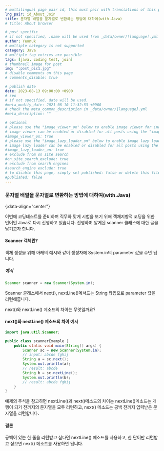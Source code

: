 ```yaml
---
# multilingual page pair id, this must pair with translations of this page. (This name must be unique)
lng_pair: id_About_Join
title: 문자열 배열을 문자열로 변환하는 방법에 대하여(with.Java)
# title: About browser

# post specific
# if not specified, .name will be used from _data/owner/[language].yml
author: Yeonuk
# multiple category is not supported
category: Java
# multiple tag entries are possible
tags: [java, coding test, join]
# thumbnail image for post
img: ":post_pic1.jpg"
# disable comments on this page
# comments_disable: true

# publish date
date: 2023-08-13 09:00:00 +0900
# seo
# if not specified, date will be used.
#meta_modify_date: 2021-08-10 11:32:53 +0900
# check the meta_common_description in _data/owner/[language].yml
#meta_description: ""

# optional
# please use the "image_viewer_on" below to enable image viewer for individual pages or posts (_posts/ or [language]/_posts folders).
# image viewer can be enabled or disabled for all posts using the "image_viewer_posts: true" setting in _data/conf/main.yml.
#image_viewer_on: true
# please use the "image_lazy_loader_on" below to enable image lazy loader for individual pages or posts (_posts/ or [language]/_posts folders).
# image lazy loader can be enabled or disabled for all posts using the "image_lazy_loader_posts: true" setting in _data/conf/main.yml.
#image_lazy_loader_on: true
# exclude from on site search
#on_site_search_exclude: true
# exclude from search engines
#search_engine_exclude: true
# to disable this page, simply set published: false or delete this file
#published: false
---
```


<!-- outline-start -->

### 문자열 배열을 문자열로 변환하는 방법에 대하여(with.Java)

{:data-align="center"}

<!-- outline-end -->

이번에 코딩테스트를 준비하며 직무와 맞게 시험을 보기 위해 객체지향적 코딩을 위한 언어인 Java로 다시 진행하고 있습니다. 진행하며 알게된 scanner 클래스에 대한 글을 남기고자 합니다.

#### Scanner 객체란?

객체 생성을 위해 아래의 예시와 같이 생성자에 System.in의 parameter 값을 주면 됩니다.

##### 예시

```java
Scanner scanner = new Scanner(System.in);
```

Scanner 클래스에서 next(), nextLine()메서드는 String 타입으로 parameter 값을 리턴해줍니다.

next()와 nextLine() 메소드의 차이는 무엇일까요?

#### next()와 nextLine() 메소드의 차이 예시

```java
import java.util.Scanner;

public class scannerExample {
    public static void main(String[] args) {
        Scanner sc = new Scanner(System.in);
        // input: abcde fghij
        String a = sc.next();
        System.out.println(a);
        // result: abcde
        String b = sc.nextLine();
        System.out.println(b);
        // result: abcde fghij
    }
}
```

예제의 주석을 참고하면 nextLine()과 next()메소드의 차이는 nextLine()메소드는 개행이 되기 전까지의 문자열을 모두 리턴하고, next() 메소드는 공백 전까지 입력받은 문자열을 리턴합니다.

#### 결론

공백이 있는 한 줄을 리턴받고 싶다면 nextLine() 메소드를 사용하고, 한 단어만 리턴받고 싶으면 next() 메소드를 사용하면 됩니다.
